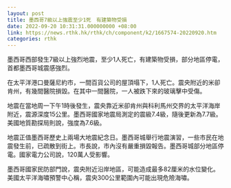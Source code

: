 ```yaml
---
layout: post
title: 墨西哥7級以上強震至少1死　有建築物受損
date: 2022-09-20 10:31:31.000000000 +08:00
link: https://news.rthk.hk/rthk/ch/component/k2/1667574-20220920.htm
categories: rthk
---
```


墨西哥西部發生7級以上強烈地震，至少1人死亡，有建築物受損，部分地區停電，首都墨西哥城震感強烈。

在太平洋港口曼薩尼約市，一間百貨公司的屋頂塌下，1人死亡。震央附近的米卻肯州，有幾間醫院損毀。在其中一間醫院，一人被跌下來的玻璃擊中受傷。

地震在當地周一下午1時後發生，震央靠近米卻肯州與科利馬州交界的太平洋海岸附近，震源深度15公里。墨西哥國家地震局測定的震級7.4級，隨後更新為7.7級。美國地質勘探局則說，強度為7.6級。

地震正值墨西哥歷史上兩場大地震紀念日。墨西哥城舉行地震演習，一些市民在地震發生前，已疏散到街上。市長說，市內沒有嚴重損毀報告。墨西哥城部分地區停電。國家電力公司說，120萬人受影響。

墨西哥國家民防部門說，震央附近沿岸地區，可能造成最多82厘米的水位變化。美國太平洋海嘯預警中心稱，震央300公里範圍內可能出現危險海嘯。
